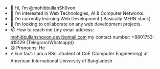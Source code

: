 - 👋 Hi, I’m @mohibbullahSh0von
- 👀 I’m interested in Web Technologies, AI & Computer Networks.
- 🌱 I’m currently learning Web Development ( Basically MERN stack)
- 💞️ I’m looking to collaborate on any web development projects.
- 📫 How to reach me {my email address: mohibbullahshovon.dev@gmail.com
      my contact number: +8801753-415129 (Telegram/Whatsapp)}
- 😄 Pronouns: He
- ⚡ Fun fact: I am a BSc. student of CoE (Computer Engineering) at American International University of Bangladesh

<!---
mohibbullahSh0von/mohibbullahSh0von is a ✨ special ✨ repository because its `README.md` (this file) appears on your GitHub profile.
You can click the Preview link to take a look at your changes.
--->
